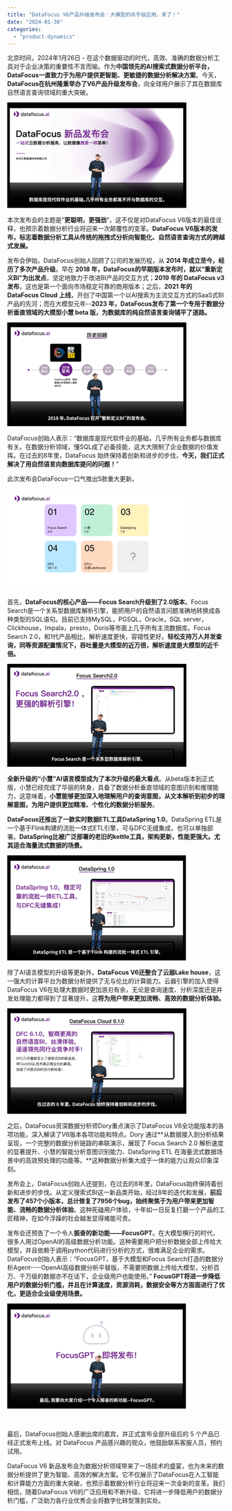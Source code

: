 ```yaml
---
title: "DataFocus V6产品升级发布会：大模型的杀手级应用，来了！"
date: "2024-01-30"
categories: 
  - "product-dynamics"
---
```


北京时间，2024年1月26日 - 在这个数据驱动的时代，高效、准确的数据分析工具对于企业决策的重要性不言而喻。作为**中国领先的AI搜索式数据分析平台，DataFocus一直致力于为用户提供更智能、更敏捷的数据分析解决方案**。今天，**DataFocus在杭州隆重举办了V6产品升级发布会**，向全球用户展示了其在数据库自然语言查询领域的重大突破。

![](images/1706580967-DataFocus-%E6%96%B0%E5%93%81%E5%8F%91%E5%B8%83%E4%BC%9A.png)

本次发布会的主题是“**更聪明，更强劲**”，这不仅是对DataFocus V6版本的最佳诠释，也预示着数据分析行业将迎来一次颠覆性的变革。**DataFocus V6版本的发布，标志着数据分析工具从传统的拖拽式分析向智能化、自然语言查询方式的跨越式发展。**

发布会伊始，DataFocus创始人回顾了公司的发展历程，从 **2014 年成立至今，经历了多次产品升级**。早在 **2018 年，DataFocus的早期版本发布时，就以“重新定义BI”为出发点**，坚定地致力于改进BI产品的交互方式；**2019 年的 DataFocus v3 发布**，这也是第一个面向市场稳定可靠的商用版本；之后，**2021 年的 DataFocus Cloud 上线**，开创了中国第一个以AI搜索为主流交互方式的SaaS式BI产品的先河；而在大模型元年--**2023 年，DataFocus发布了第一个专用于数据分析垂直领域的大模型小慧 beta 版，为数据库的纯自然语言查询铺平了道路。**    

![](images/1706580966-DataFocus-%E5%8E%86%E5%8F%B2%E5%9B%9E%E9%A1%BE.png)

DataFocus创始人表示：“数据库是现代软件业的基础，几乎所有业务都与数据库有关。在数据分析领域，懂SQL成了必备技能，这大大限制了企业数据的价值发挥。在过去的8年里，DataFocus 始终保持着创新和进步的步伐，**今天，我们正式解决了用自然语言向数据库提问的问题！**”

此次发布会DataFocus一口气推出5款重大更新。

![](images/1706580965-DataFocus-%E5%8F%91%E5%B8%83%E4%BA%A7%E5%93%81.png)

首先，**DataFocus的核心产品——Focus Search升级到了2.0版本**。Focus Search是一个关系型数据库解析引擎，能把用户的自然语言问题准确地转换成各种类型的SQL语句。目前已支持MySQL，PGSQL，Oracle，SQL server，Clickhouse，Impala，presto，Doris等市面上几乎所有主流数据库。Focus Search 2.0，和1代产品相比，解析速度更快，容错性更好。**轻松支持万人并发查询，同等资源配置情况下，吞吐量是大模型的近万倍，解析速度是大模型的近千倍。**

![](images/1706580967-focus-search.png)

**全新升级的“小慧”AI语言模型成为了本次升级的最大看点**。从beta版本到正式版，小慧已经完成了华丽的转身，具备了数据分析垂直领域的意图识别和推理能力，这意味着，**小慧能够更加深入地理解用户的查询意图，从文本解析到初步的理解意图，为用户提供更加精准、个性化的数据分析服务**。

**DataFocus还推出了一款实时数据ETL工具DataSpring 1.0**。DataSpring ETL是一个基于Flink构建的流批一体式ETL引擎，可与DFC无缝集成，也可以单独部署。**DataSpring比被广泛部署的老旧的kettle工具，架构更新，性能更强大。尤其适合海量流式数据的场景。**

![](images/1706580967-datafocus-dataspring.png)

除了AI语言模型的升级等更新外，**DataFocus V6还整合了云器Lake house**，这一强大的计算平台为数据分析提供了无与伦比的计算能力。云器引擎的加入使得DataFocus V6在处理大数据时更加游刃有余，无论是查询速度、分析深度还是并发处理能力都得到了显著提升。这**将为用户带来更加流畅、高效的数据分析体验。**

![](images/1706580966-DataFocus-%E6%96%B0%E5%93%81%E5%8F%91%E5%B8%83%E4%BC%9A-DFCv6.png)

之后，DataFocus资深数据分析师Dory重点演示了DataFocus V6全功能版本的各项功能，深入解读了V6版本各项功能和特点。Dory 通过**从数据接入到分析结果呈现，一个完整的数据分析链路的串联演示，展现了 Focus Search 2.0 解析速度的显著提升、小慧的智能分析意图识别能力、DataSpring ETL 在海量流式数据场景中的高效预处理的功能等。**这种数据分析集大成于一体的能力让观众印象深刻。

发布会上，DataFocus创始人还提到，在过去的8年里，DataFocus始终保持着创新和进步的步伐。从定义搜索式BI这一新品类开始，经过8年的迭代和发展，**前后发布了457个小版本，总计修复了7956个bug，始终聚焦于为用户带来更加智能、流畅的数据分析体验**。这种死磕用户体验，十年如一日反复打磨一个产品的工匠精神，在如今浮躁的社会越发显得难能可贵。

发布会还预告了一个令人**振奋的新功能——FocusGPT**。在大模型横行的时代，很多人用过OpenAI的高级数据分析功能。这种需要用户把分析数据全部上传给大模型，并且依赖于调用python代码进行分析的方式，很难满足企业的需求。DataFocus创始人表示：“FocusGPT，基于大模型和Focus Search打造的数据分析Agent----OpenAI高级数据分析平替版，不需要把数据上传给大模型，分析百万、千万级的数据亦不在话下，企业级用户也能使用。” **FocusGPT将进一步降低用户的数据分析门槛，并且在计算速度，资源消耗，数据安全等方方面面进行了优化，更适合企业级使用场景。**

​![](images/1706580967-DataFocus-%E6%96%B0%E5%93%81%E5%8F%91%E5%B8%83%E4%BC%9A-focusGPT.png)

 

最后，DataFocus创始人感谢出席的嘉宾，并正式宣布全部升级后的 5 个产品已经正式发布上线。对 DataFocus 产品感兴趣的观众，他鼓励联系客服人员，预约试用。

DataFocus V6 新品发布会为数据分析领域带来了一场技术的盛宴，也为未来的数据分析提供了更为智能、高效的解决方案。它不仅展示了DataFocus在人工智能和计算能力方面的重大突破，也预示着数据分析行业将迎来一次全新的变革。我们相信，随着DataFocus V6的广泛应用和不断升级，它将进一步降低用户的数据分析门槛，广泛助力各行业优秀企业将数字化转型落到实处。
